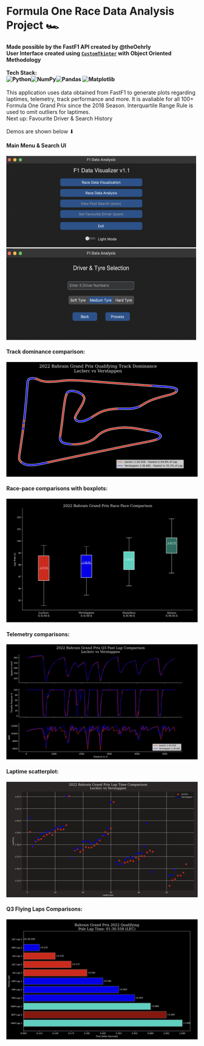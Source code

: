 # Formula One Race Data Analysis Project 🏎
#### Made possible by the FastF1 API created by @theOehrly <br> User Interface created using [```CustomTkinter```](https://customtkinter.tomschimansky.com/documentation/) with Object Oriented Methodology <br><br> Tech Stack: <br> ![Python](https://img.shields.io/badge/python-3670A0?style=for-the-badge&logo=python&logoColor=ffdd54)![NumPy](https://img.shields.io/badge/numpy-%23013243.svg?style=for-the-badge&logo=numpy&logoColor=white)![Pandas](https://img.shields.io/badge/pandas-%23150458.svg?style=for-the-badge&logo=pandas&logoColor=white) ![Matplotlib](https://img.shields.io/badge/Matplotlib-%23ffffff.svg?style=for-the-badge&logo=Matplotlib&logoColor=black) 

This application uses data obtained from FastF1 to generate plots regarding laptimes, telemetry, track performance and more. It is avaliable for all 100+ Formula One Grand Prix since the 2018 Season. Interquartile Range Rule is used to omit outliers for laptimes.
<br> Next up: Favourite Driver & Search History 
<br><br>Demos are shown below ⬇

#### Main Menu & Search UI

<img src="https://github.com/3ric03/Formula-One/blob/main/png/main_menu2.png" width="500px" height="240px"> <img src="https://github.com/3ric03/Formula-One/blob/main/png/search_menu.png" width="500px" height="240px">

#### Track dominance comparison:

![](https://github.com/3ric03/Formula-One/blob/main/png/track_strength.png)

#### Race-pace comparisons with boxplots:

![](https://github.com/3ric03/Formula-One/blob/main/png/race_pace.png)

#### Telemetry comparisons:

![](https://github.com/3ric03/Formula-One/blob/main/png/telemetry.png)

#### Laptime scatterplot:

![](https://github.com/3ric03/Formula-One/blob/main/png/laptimes_scatter.png)

#### Q3 Flying Laps Comparisons:

![](https://github.com/3ric03/Formula-One/blob/main/png/flying_laps.png)


